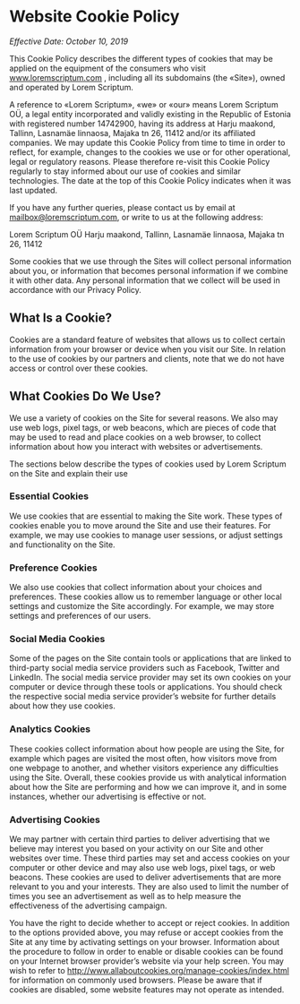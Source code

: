 # Website Cookie Policy
*Effective Date: October 10, 2019*

This Cookie Policy describes the different types of cookies that may be applied on the equipment of the consumers who visit www.loremscriptum.com , including all its subdomains (the «Site»), owned and operated by Lorem Scriptum.

A reference to «Lorem Scriptum», «we» or «our» means Lorem Scriptum OÜ, a legal entity incorporated and validly existing in the Republic of Estonia with registered number 14742900, having its address at Harju maakond, Tallinn, Lasnamäe linnaosa, Majaka tn 26, 11412 and/or its affiliated companies. We may update this Cookie Policy from time to time in order to reflect, for example, changes to the cookies we use or for other operational, legal or regulatory reasons. Please therefore re-visit this Cookie Policy regularly to stay informed about our use of cookies and similar technologies. The date at the top of this Cookie Policy indicates when it was last updated.

If you have any further queries, please contact us by email at mailbox@loremscriptum.com, or write to us at the following address:

Lorem Scriptum OÜ
Harju maakond, Tallinn,
Lasnamäe linnaosa,
Majaka tn 26, 11412

Some cookies that we use through the Sites will collect personal information about you, or information that becomes personal information if we combine it with other data. Any personal information that we collect will be used in accordance with our Privacy Policy.

## What Is a Cookie?

Cookies are a standard feature of websites that allows us to collect certain information from your browser or device when you visit our Site. In relation to the use of cookies by our partners and clients, note that we do not have access or control over these cookies.

## What Cookies Do We Use?
We use a variety of cookies on the Site for several reasons. We also may use web logs, pixel tags, or web beacons, which are pieces of code that may be used to read and place cookies on a web browser, to collect information about how you interact with websites or advertisements.

The sections below describe the types of cookies used by Lorem Scriptum on the Site and explain their use

### Essential Cookies
We use cookies that are essential to making the Site work. These types of cookies enable you to move around the Site and use their features. For example, we may use cookies to manage user sessions, or adjust settings and functionality on the Site.

### Preference Cookies
We also use cookies that collect information about your choices and preferences. These cookies allow us to remember language or other local settings and customize the Site accordingly. For example, we may store settings and preferences of our users.

### Social Media Cookies
Some of the pages on the Site contain tools or applications that are linked to third-party social media service providers such as Facebook, Twitter and LinkedIn. The social media service provider may set its own cookies on your computer or device through these tools or applications. You should check the respective social media service provider’s website for further details about how they use cookies.

### Analytics Cookies
These cookies collect information about how people are using the Site, for example which pages are visited the most often, how visitors move from one webpage to another, and whether visitors experience any difficulties using the Site. Overall, these cookies provide us with analytical information about how the Site are performing and how we can improve it, and in some instances, whether our advertising is effective or not.

### Advertising Cookies
We may partner with certain third parties to deliver advertising that we believe may interest you based on your activity on our Site and other websites over time. These third parties may set and access cookies on your computer or other device and may also use web logs, pixel tags, or web beacons. These cookies are used to deliver advertisements that are more relevant to you and your interests. They are also used to limit the number of times you see an advertisement as well as to help measure the effectiveness of the advertising campaign.

You have the right to decide whether to accept or reject cookies. In addition to the options provided above, you may refuse or accept cookies from the Site at any time by activating settings on your browser. Information about the procedure to follow in order to enable or disable cookies can be found on your Internet browser provider’s website via your help screen. You may wish to refer to http://www.allaboutcookies.org/manage-cookies/index.html for information on commonly used browsers. Please be aware that if cookies are disabled, some website features may not operate as intended.

